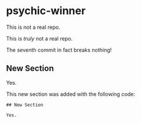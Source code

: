 # psychic-winner

This is not a real repo.

This is _truly_ not a real repo.

The seventh commit in fact breaks nothing!

## New Section

Yes.

This new section was added with the following code:
```
## New Section

Yes.
```
